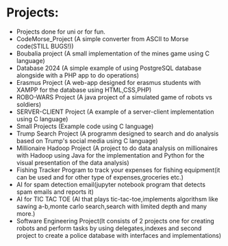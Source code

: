 # Projects:
- Projects done for uni or for fun.
- CodeMorse_Project (A simple converter from ASCII to Morse code(STILL BUGS!))
- Boubalia project (A small implementation of the mines game using C language)
- Database 2024 (A simple example of using PostgreSQL database alongside with a PHP app to do operations)
- Erasmus Project (A web-app designed for erasmus students with XAMPP for the database using HTML,CSS,PHP)
- ROBO-WARS Project (A java project of a simulated game of robots vs soldiers)
- SERVER-CLIENT Project (A example of a server-client implementation using C language)
- Small Projects (Example code using C language)
- Trump Search Project (A programm designed to search and do analysis based on Trump's social media using C language)
- Millionaire Hadoop Project (A project to do data analysis on millionaires with Hadoop using Java for the implementation and Python for the visual presentation of the data analysis)
- Fishing Tracker Program to track your expenses for fishing equipment(it can be used and for other type of expenses,groceries etc.)
- AI for spam detection email(jupyter notebook program that detects spam emails and reports it)
- AI for TIC TAC TOE (AI that plays tic-tac-toe,implements algorithsm like sawing a-b,monte carlo search,search with limited depth and many more.)
- Software Engineering Project(It consists of 2 projects one for creating robots and perform tasks by using delegates,indexes and second project to create a police database with interfaces and implementations)
